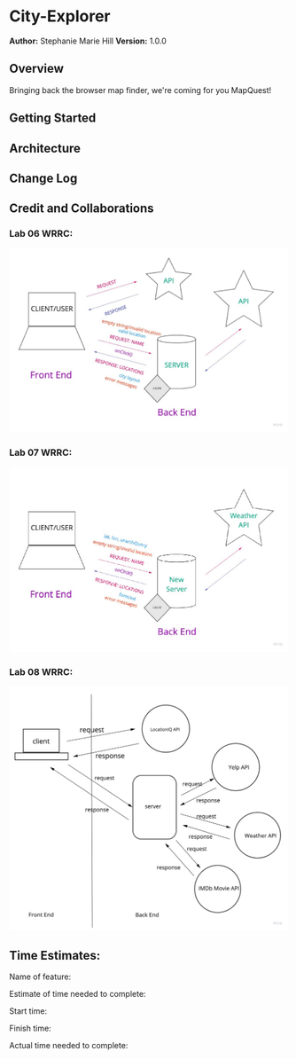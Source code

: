 # City-Explorer

**Author:** Stephanie Marie Hill
**Version:** 1.0.0

## Overview
Bringing back the browser map finder, we're coming for you MapQuest!

## Getting Started
<!-- What are the steps that a user must take in order to build this app on their own machine and get it running? -->

## Architecture
<!-- Provide a detailed description of the application design. What technologies (languages, libraries, etc) you're using, and any other relevant design information. -->

## Change Log
<!-- Use this area to document the iterative changes made to your application as each feature is successfully implemented. Use time stamps. Here's an example:

01-01-2001 4:59pm - Application now has a fully-functional express server, with a GET route for the location resource. -->

## Credit and Collaborations
<!-- Give credit (and a link) to other people or resources that helped you build this application. -->

### Lab 06 WRRC:

![WRRC of Lab 06](./img/lab06wrrc.jpg)

### Lab 07 WRRC:

![WRRC of Lab 07](./img/lab%2007%20city-explorer1024_1.jpg)

### Lab 08 WRRC:

![WRRC of Lab 08](./img/WRRC%20lab08.jpeg)

## Time Estimates:

Name of feature: 

Estimate of time needed to complete: 

Start time: 

Finish time: 

Actual time needed to complete: